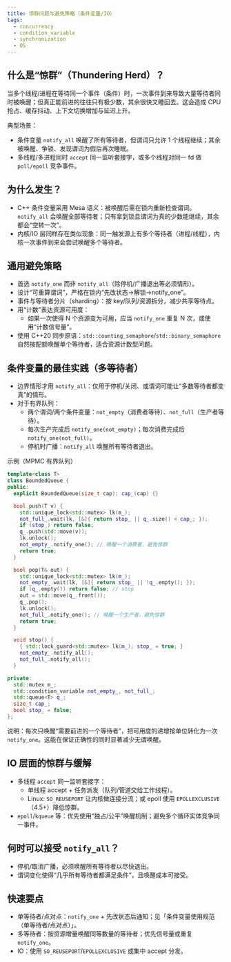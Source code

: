 ```yaml
---
title: 惊群问题与避免策略（条件变量/IO）
tags:
  - concurrency
  - condition_variable
  - synchronization
  - OS
---
```


## 什么是“惊群”（Thundering Herd）？

当多个线程/进程在等待同一个事件（条件）时，一次事件到来导致大量等待者同时被唤醒；但真正能前进的往往只有极少数，其余很快又睡回去。这会造成 CPU 抢占、缓存抖动、上下文切换增加与延迟上升。

典型场景：

- 条件变量 `notify_all` 唤醒了所有等待者，但谓词只允许 1 个线程继续；其余被唤醒、争锁、发现谓词为假后再次睡眠。
- 多线程/多进程同时 `accept` 同一监听套接字，或多个线程对同一 fd 做 `poll/epoll` 竞争事件。

## 为什么发生？

- C++ 条件变量采用 Mesa 语义：被唤醒后需在锁内重新检查谓词。`notify_all` 会唤醒全部等待者；只有拿到锁且谓词为真的少数能继续，其余都会“空转一次”。
- 内核/IO 层同样存在类似现象：同一触发源上有多个等待者（进程/线程），内核一次事件到来会尝试唤醒多个等待者。

## 通用避免策略

- 首选 `notify_one` 而非 `notify_all`（除停机/广播退出等必须情形）。
- 设计“可重算谓词”，严格在锁内“先改状态→解锁→notify_one”。
- 事件与等待者分片（sharding）：按 key/队列/资源拆分，减少共享等待点。
- 用“计数”表达资源可用度：
  - 如果一次使得 N 个资源变为可用，应当 `notify_one` 重复 N 次，或使用“计数信号量”。
- 使用 C++20 同步原语：`std::counting_semaphore`/`std::binary_semaphore` 自然按配额唤醒单个等待者，适合资源计数型问题。

## 条件变量的最佳实践（多等待者）

- 边界情形才用 `notify_all`：仅用于停机/关闭、或谓词可能让“多数等待者都变真”的情形。
- 对于有界队列：
  - 两个谓词/两个条件变量：`not_empty`（消费者等待）、`not_full`（生产者等待）。
  - 每次生产完成后 `notify_one(not_empty)`；每次消费完成后 `notify_one(not_full)`。
  - 停机时广播：`notify_all` 唤醒所有等待者退出。

示例（MPMC 有界队列）

```cpp
template<class T>
class BoundedQueue {
public:
  explicit BoundedQueue(size_t cap): cap_(cap) {}

  bool push(T v) {
    std::unique_lock<std::mutex> lk(m_);
    not_full_.wait(lk, [&]{ return stop_ || q_.size() < cap_; });
    if (stop_) return false;
    q_.push(std::move(v));
    lk.unlock();
    not_empty_.notify_one(); // 唤醒一个消费者，避免惊群
    return true;
  }

  bool pop(T& out) {
    std::unique_lock<std::mutex> lk(m_);
    not_empty_.wait(lk, [&]{ return stop_ || !q_.empty(); });
    if (q_.empty()) return false; // stop
    out = std::move(q_.front());
    q_.pop();
    lk.unlock();
    not_full_.notify_one(); // 唤醒一个生产者，避免惊群
    return true;
  }

  void stop() {
    { std::lock_guard<std::mutex> lk(m_); stop_ = true; }
    not_empty_.notify_all();
    not_full_.notify_all();
  }

private:
  std::mutex m_;
  std::condition_variable not_empty_, not_full_;
  std::queue<T> q_;
  size_t cap_;
  bool stop_ = false;
};
```

说明：每次只唤醒“需要前进的一个等待者”，把可用度的递增按单位转化为一次 `notify_one`。这能在保证正确性的同时显著减少无谓唤醒。

## IO 层面的惊群与缓解

- 多线程 `accept` 同一监听套接字：
  - 单线程 accept + 任务派发（队列/管道交给工作线程）。
  - Linux: `SO_REUSEPORT` 让内核做连接分流；或 epoll 使用 `EPOLLEXCLUSIVE`（4.5+）降低惊群。
- `epoll`/`kqueue` 等：优先使用“独占/公平”唤醒机制；避免多个循环实体竞争同一事件。

## 何时可以接受 `notify_all`？

- 停机/取消广播，必须唤醒所有等待者以尽快退出。
- 谓词变化使得“几乎所有等待者都满足条件”，且唤醒成本可接受。

## 快速要点

- 单等待者/点对点：`notify_one` + 先改状态后通知；见「条件变量使用规范（单等待者/点对点）」。
- 多等待者：按资源增量唤醒同等数量的等待者；优先信号量或重复 `notify_one`。
- IO：使用 `SO_REUSEPORT`/`EPOLLEXCLUSIVE` 或集中 accept 分发。

